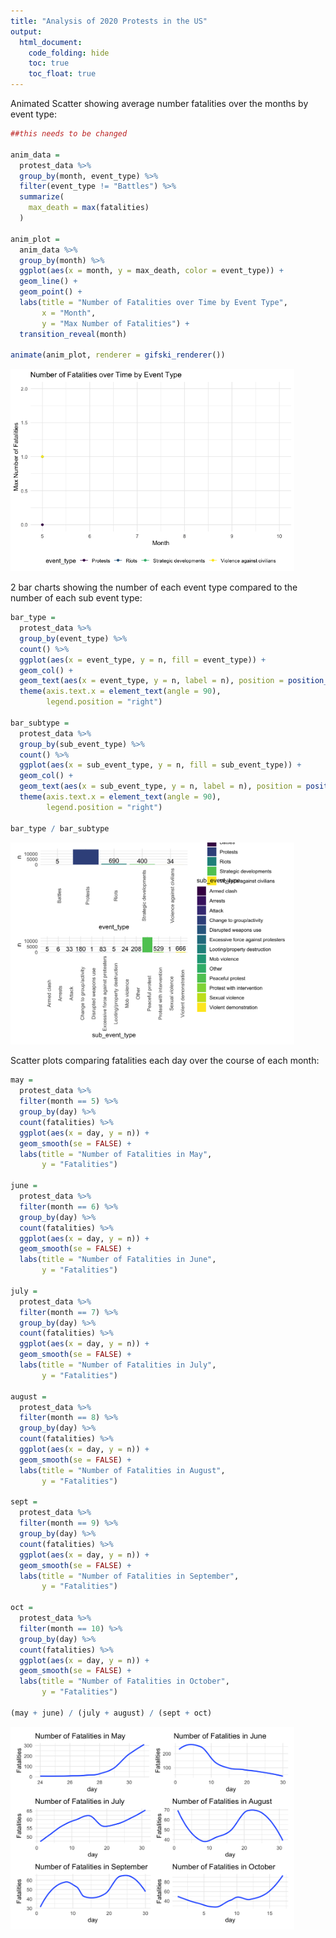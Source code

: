 ```yaml
---
title: "Analysis of 2020 Protests in the US"
output: 
  html_document:
    code_folding: hide
    toc: true
    toc_float: true
---
```




Animated Scatter showing average number fatalities over the months by event type:


```r
##this needs to be changed

anim_data =
  protest_data %>% 
  group_by(month, event_type) %>% 
  filter(event_type != "Battles") %>% 
  summarize(
    max_death = max(fatalities)
  )

anim_plot =
  anim_data %>% 
  group_by(month) %>% 
  ggplot(aes(x = month, y = max_death, color = event_type)) +
  geom_line() +
  geom_point() +
  labs(title = "Number of Fatalities over Time by Event Type",
       x = "Month",
       y = "Max Number of Fatalities") +
  transition_reveal(month)

animate(anim_plot, renderer = gifski_renderer())
```

<img src="analysis_protests_files/figure-html/unnamed-chunk-2-1.gif" width="90%" />


2 bar charts showing the number of each event type compared to the number of each sub event type:


```r
bar_type =
  protest_data %>% 
  group_by(event_type) %>% 
  count() %>% 
  ggplot(aes(x = event_type, y = n, fill = event_type)) +
  geom_col() +
  geom_text(aes(x = event_type, y = n, label = n), position = position_dodge(width = 0.9), vjust = -0.25) +
  theme(axis.text.x = element_text(angle = 90),
        legend.position = "right")

bar_subtype =
  protest_data %>% 
  group_by(sub_event_type) %>% 
  count() %>% 
  ggplot(aes(x = sub_event_type, y = n, fill = sub_event_type)) +
  geom_col() +
  geom_text(aes(x = sub_event_type, y = n, label = n), position = position_dodge(width = 0.9), vjust = -0.25) +
  theme(axis.text.x = element_text(angle = 90),
        legend.position = "right")

bar_type / bar_subtype
```

<img src="analysis_protests_files/figure-html/unnamed-chunk-3-1.png" width="90%" />

Scatter plots comparing fatalities each day over the course of each month:


```r
may =
  protest_data %>% 
  filter(month == 5) %>% 
  group_by(day) %>% 
  count(fatalities) %>% 
  ggplot(aes(x = day, y = n)) +
  geom_smooth(se = FALSE) +
  labs(title = "Number of Fatalities in May",
       y = "Fatalities")

june =
  protest_data %>% 
  filter(month == 6) %>% 
  group_by(day) %>% 
  count(fatalities) %>% 
  ggplot(aes(x = day, y = n)) +
  geom_smooth(se = FALSE) +
  labs(title = "Number of Fatalities in June",
       y = "Fatalities")

july = 
  protest_data %>% 
  filter(month == 7) %>% 
  group_by(day) %>% 
  count(fatalities) %>% 
  ggplot(aes(x = day, y = n)) +
  geom_smooth(se = FALSE) +
  labs(title = "Number of Fatalities in July",
       y = "Fatalities")

august =
  protest_data %>% 
  filter(month == 8) %>% 
  group_by(day) %>% 
  count(fatalities) %>% 
  ggplot(aes(x = day, y = n)) +
  geom_smooth(se = FALSE) +
  labs(title = "Number of Fatalities in August",
       y = "Fatalities")

sept =
  protest_data %>% 
  filter(month == 9) %>% 
  group_by(day) %>% 
  count(fatalities) %>% 
  ggplot(aes(x = day, y = n)) +
  geom_smooth(se = FALSE) +
  labs(title = "Number of Fatalities in September",
       y = "Fatalities")

oct = 
  protest_data %>% 
  filter(month == 10) %>% 
  group_by(day) %>% 
  count(fatalities) %>% 
  ggplot(aes(x = day, y = n)) +
  geom_smooth(se = FALSE) +
  labs(title = "Number of Fatalities in October",
       y = "Fatalities")

(may + june) / (july + august) / (sept + oct)
```

<img src="analysis_protests_files/figure-html/unnamed-chunk-4-1.png" width="90%" />

